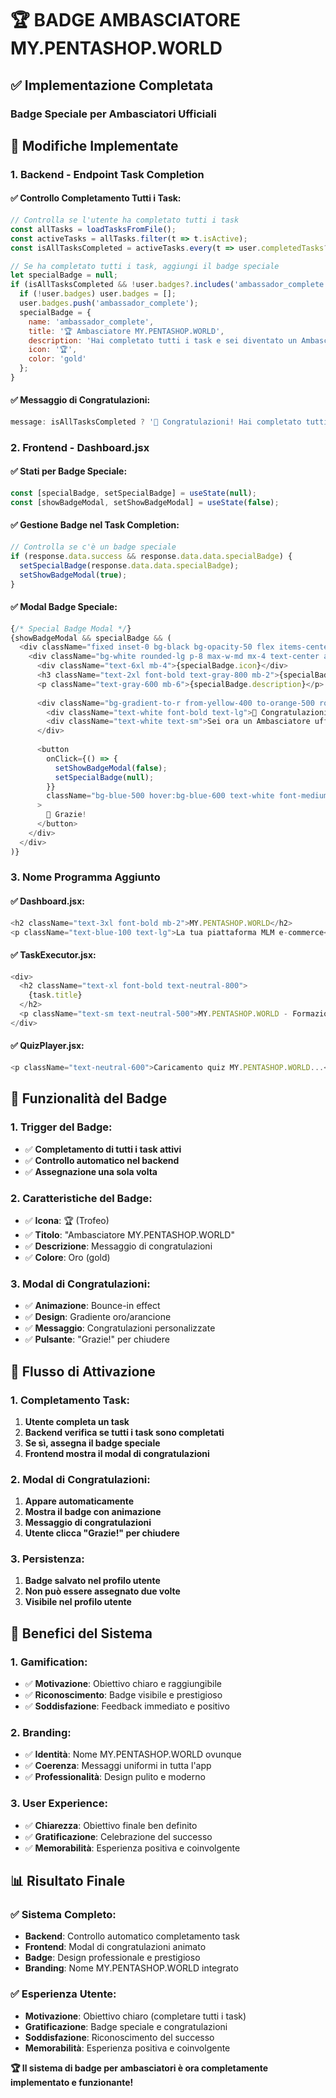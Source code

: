 # 🏆 BADGE AMBASCIATORE MY.PENTASHOP.WORLD

## ✅ **Implementazione Completata**

### **Badge Speciale per Ambasciatori Ufficiali**

## 🔧 **Modifiche Implementate**

### **1. Backend - Endpoint Task Completion**

#### **✅ Controllo Completamento Tutti i Task:**
```javascript
// Controlla se l'utente ha completato tutti i task
const allTasks = loadTasksFromFile();
const activeTasks = allTasks.filter(t => t.isActive);
const isAllTasksCompleted = activeTasks.every(t => user.completedTasks?.includes(t.id));

// Se ha completato tutti i task, aggiungi il badge speciale
let specialBadge = null;
if (isAllTasksCompleted && !user.badges?.includes('ambassador_complete')) {
  if (!user.badges) user.badges = [];
  user.badges.push('ambassador_complete');
  specialBadge = {
    name: 'ambassador_complete',
    title: '🏆 Ambasciatore MY.PENTASHOP.WORLD',
    description: 'Hai completato tutti i task e sei diventato un Ambasciatore ufficiale di MY.PENTASHOP.WORLD!',
    icon: '🏆',
    color: 'gold'
  };
}
```

#### **✅ Messaggio di Congratulazioni:**
```javascript
message: isAllTasksCompleted ? '🎉 Congratulazioni! Hai completato tutti i task e sei diventato un Ambasciatore ufficiale di MY.PENTASHOP.WORLD!' : 'Task completato con successo'
```

### **2. Frontend - Dashboard.jsx**

#### **✅ Stati per Badge Speciale:**
```javascript
const [specialBadge, setSpecialBadge] = useState(null);
const [showBadgeModal, setShowBadgeModal] = useState(false);
```

#### **✅ Gestione Badge nel Task Completion:**
```javascript
// Controlla se c'è un badge speciale
if (response.data.success && response.data.data.specialBadge) {
  setSpecialBadge(response.data.data.specialBadge);
  setShowBadgeModal(true);
}
```

#### **✅ Modal Badge Speciale:**
```javascript
{/* Special Badge Modal */}
{showBadgeModal && specialBadge && (
  <div className="fixed inset-0 bg-black bg-opacity-50 flex items-center justify-center z-50">
    <div className="bg-white rounded-lg p-8 max-w-md mx-4 text-center animate-bounce-in">
      <div className="text-6xl mb-4">{specialBadge.icon}</div>
      <h3 className="text-2xl font-bold text-gray-800 mb-2">{specialBadge.title}</h3>
      <p className="text-gray-600 mb-6">{specialBadge.description}</p>
      
      <div className="bg-gradient-to-r from-yellow-400 to-orange-500 rounded-lg p-4 mb-6">
        <div className="text-white font-bold text-lg">🎉 Congratulazioni!</div>
        <div className="text-white text-sm">Sei ora un Ambasciatore ufficiale di MY.PENTASHOP.WORLD</div>
      </div>
      
      <button
        onClick={() => {
          setShowBadgeModal(false);
          setSpecialBadge(null);
        }}
        className="bg-blue-500 hover:bg-blue-600 text-white font-medium py-2 px-6 rounded-lg transition-all duration-200"
      >
        🎊 Grazie!
      </button>
    </div>
  </div>
)}
```

### **3. Nome Programma Aggiunto**

#### **✅ Dashboard.jsx:**
```javascript
<h2 className="text-3xl font-bold mb-2">MY.PENTASHOP.WORLD</h2>
<p className="text-blue-100 text-lg">La tua piattaforma MLM e-commerce</p>
```

#### **✅ TaskExecutor.jsx:**
```javascript
<div>
  <h2 className="text-xl font-bold text-neutral-800">
    {task.title}
  </h2>
  <p className="text-sm text-neutral-500">MY.PENTASHOP.WORLD - Formazione Ambasciatore</p>
</div>
```

#### **✅ QuizPlayer.jsx:**
```javascript
<p className="text-neutral-600">Caricamento quiz MY.PENTASHOP.WORLD...</p>
```

## 🎯 **Funzionalità del Badge**

### **1. Trigger del Badge:**
- ✅ **Completamento di tutti i task attivi**
- ✅ **Controllo automatico nel backend**
- ✅ **Assegnazione una sola volta**

### **2. Caratteristiche del Badge:**
- ✅ **Icona**: 🏆 (Trofeo)
- ✅ **Titolo**: "Ambasciatore MY.PENTASHOP.WORLD"
- ✅ **Descrizione**: Messaggio di congratulazioni
- ✅ **Colore**: Oro (gold)

### **3. Modal di Congratulazioni:**
- ✅ **Animazione**: Bounce-in effect
- ✅ **Design**: Gradiente oro/arancione
- ✅ **Messaggio**: Congratulazioni personalizzate
- ✅ **Pulsante**: "Grazie!" per chiudere

## 🚀 **Flusso di Attivazione**

### **1. Completamento Task:**
1. **Utente completa un task**
2. **Backend verifica se tutti i task sono completati**
3. **Se sì, assegna il badge speciale**
4. **Frontend mostra il modal di congratulazioni**

### **2. Modal di Congratulazioni:**
1. **Appare automaticamente**
2. **Mostra il badge con animazione**
3. **Messaggio di congratulazioni**
4. **Utente clicca "Grazie!" per chiudere**

### **3. Persistenza:**
1. **Badge salvato nel profilo utente**
2. **Non può essere assegnato due volte**
3. **Visibile nel profilo utente**

## 🎉 **Benefici del Sistema**

### **1. Gamification:**
- ✅ **Motivazione**: Obiettivo chiaro e raggiungibile
- ✅ **Riconoscimento**: Badge visibile e prestigioso
- ✅ **Soddisfazione**: Feedback immediato e positivo

### **2. Branding:**
- ✅ **Identità**: Nome MY.PENTASHOP.WORLD ovunque
- ✅ **Coerenza**: Messaggi uniformi in tutta l'app
- ✅ **Professionalità**: Design pulito e moderno

### **3. User Experience:**
- ✅ **Chiarezza**: Obiettivo finale ben definito
- ✅ **Gratificazione**: Celebrazione del successo
- ✅ **Memorabilità**: Esperienza positiva e coinvolgente

## 📊 **Risultato Finale**

### **✅ Sistema Completo:**
- **Backend**: Controllo automatico completamento task
- **Frontend**: Modal di congratulazioni animato
- **Badge**: Design professionale e prestigioso
- **Branding**: Nome MY.PENTASHOP.WORLD integrato

### **✅ Esperienza Utente:**
- **Motivazione**: Obiettivo chiaro (completare tutti i task)
- **Gratificazione**: Badge speciale e congratulazioni
- **Soddisfazione**: Riconoscimento del successo
- **Memorabilità**: Esperienza positiva e coinvolgente

**🏆 Il sistema di badge per ambasciatori è ora completamente implementato e funzionante!** 
